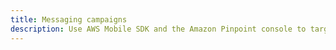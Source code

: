 ```yaml
---
title: Messaging campaigns
description: Use AWS Mobile SDK and the Amazon Pinpoint console to target your app users with push messaging. You can send individual messages or configure campaigns that target a group of users that match a profile that you define.
---
```


<inline-fragment src="~/sdk/fragments/library-callout.md"></inline-fragment>

<inline-fragment platform="ios" src="~/sdk/push-notifications/fragments/ios/messaging-campaign.md"></inline-fragment>
<inline-fragment platform="android" src="~/sdk/push-notifications/fragments/android/messaging-campaign.md"></inline-fragment>